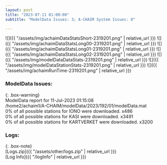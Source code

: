 ```yaml
---
layout: post
title: "2023-07-11 01:00:00"
subtitle: "ModelData Issues: 3; A-CHAIM System Issues: 0"

---
```


![]({{ "/assets/img/achaimDataStatsShort-2319201.png" | relative_url }})
![]({{ "/assets/img/achaimDataStatsLong00-2319201.png" | relative_url }})
![]({{ "/assets/img/achaimDataStatsLong01-2319201.png" | relative_url }})
![]({{ "/assets/img/achaimDataStatsLong02-2319201.png" | relative_url }})
![]({{ "/assets/img/modelDataDataStats-2319201.png" | relative_url }})
![]({{ "/assets/img/modelDataStationStats-2319201.png" | relative_url }})
![]({{ "/assets/img/achaimRunTime-2319201.png" | relative_url }})


### ModelData Issues:  
  
{: .box-warning}  
 ModelData report for 11-Jul-2023 01:15:08   
 /home2/achaim1/A-CHAIM/modelData/2023/192/01/modelData.mat   
 0% of all possible stations for IONO were downloaded. x486   
 0% of all possible stations for KASI were downloaded. x3491   
 0% of all possible stations for KARTVERKET were downloaded. x3200   
  


### Logs:  
  
{: .box-note}  
[Logs.zip]({{ "/assets/other/logs.zip" | relative_url }})  
[Log Info]({{ "/logInfo" | relative_url }})  
